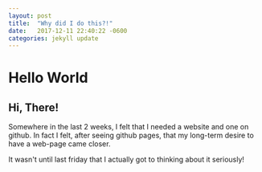 ```yaml
---
layout: post
title:  "Why did I do this?!"
date:   2017-12-11 22:40:22 -0600
categories: jekyll update
---
```


# Hello World 

## Hi, There!

Somewhere in the last 2 weeks, I felt that I needed a website and one on github. In fact I felt, after seeing github pages, that my long-term desire to have a web-page came closer.

It wasn't until last friday that I actually got to thinking about it seriously!



